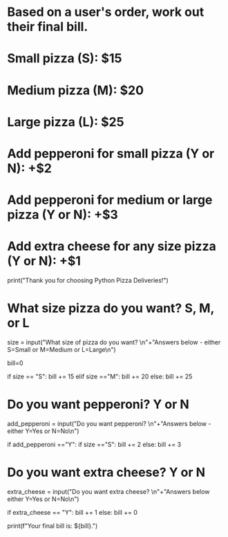 # Based on a user's order, work out their final bill.
# Small pizza (S): $15
# Medium pizza (M): $20
# Large pizza (L): $25
# Add pepperoni for small pizza (Y or N): +$2
# Add pepperoni for medium or large pizza (Y or N): +$3
# Add extra cheese for any size pizza (Y or N): +$1 #


print("Thank you for choosing Python Pizza Deliveries!")
# What size pizza do you want? S, M, or L
size = input("What size of pizza do you want? \n"+"Answers below - either S=Small or M=Medium or L=Large\n")

bill=0

if size == "S":
    bill += 15
elif size =="M":
    bill += 20
else:
    bill += 25
# Do you want pepperoni? Y or N
add_pepperoni = input("Do you want pepperoni? \n"+"Answers below - either Y=Yes or N=No\n")

if add_pepperoni =="Y":
    if size =="S":
        bill += 2
    else:
        bill += 3

# Do you want extra cheese? Y or N
extra_cheese = input("Do you want extra cheese? \n"+"Answers below either Y=Yes or N=No\n")

if extra_cheese == "Y":
    bill += 1
else:
    bill += 0

print(f"Your final bill is: ${bill}.")





